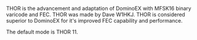 THOR is the advancement and adaptation of DominoEX with MFSK16 binary varicode and FEC. THOR was made by Dave W1HKJ. THOR is considered superior to DominoEX for it's improved FEC capability and performance.

The default mode is THOR 11.